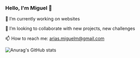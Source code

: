### Hello, I'm Miguel 👋








🔭 I’m currently working on websites

👯 I’m looking to collaborate with new projects,  new challenges


📫 How to reach me:  arias.miguelm@gmail.com


![Anurag's GitHub stats](https://github-readme-stats.vercel.app/api?username=arias-miguel&show_icons=true&theme=merko)
